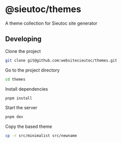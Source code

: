 # @sieutoc/themes

A theme collection for Sieutoc site generator

## Developing

Clone the project

```bash
git clone git@github.com:websitesieutoc/themes.git
```

Go to the project directory

```bash
cd themes
```

Install dependencies

```bash
pnpm install
```

Start the server

```bash
pnpm dev
```

Copy the based theme

```bash
cp -r src/minimalist src/newname
```
